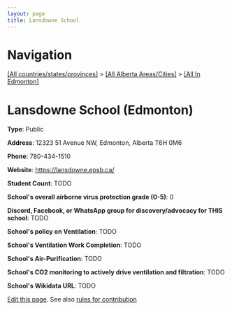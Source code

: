 ```yaml
---
layout: page
title: Lansdowne School
---
```

# Navigation

[[All countries/states/provinces]](../../..) > [[All Alberta Areas/Cities]](../..) > [[All In Edmonton]](..)

# Lansdowne School (Edmonton)

**Type**: Public

**Address**: 12323 51 Avenue NW, Edmonton, Alberta T6H 0M6

**Phone**: 780-434-1510

**Website**: <https://lansdowne.epsb.ca/>

**Student Count**: TODO

**School's overall airborne virus protection grade (0-5)**: 0

**Discord, Facebook, or WhatsApp group for discovery/advocacy for THIS school**: TODO

**School's policy on Ventilation**: TODO

**School's Ventilation Work Completion**: TODO

**School's Air-Purification**: TODO

**School's CO2 monitoring to actively drive ventilation and filtration**: TODO

**School's Wikidata URL**: TODO


[Edit this page](https://github.com/ventilate-schools/AB/edit/main/./Edmonton/Lansdowne_School.md). See also [rules for contribution](../../../contribution-rules/)